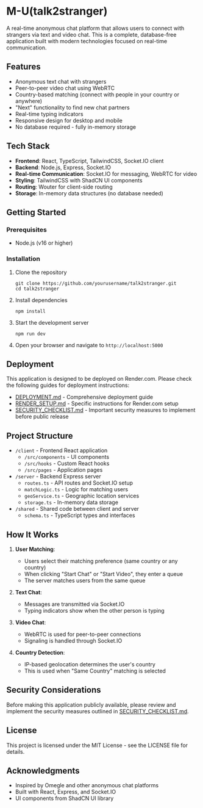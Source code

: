 # M-U(talk2stranger)

A real-time anonymous chat platform that allows users to connect with strangers via text and video chat. This is a complete, database-free application built with modern technologies focused on real-time communication.

## Features

- Anonymous text chat with strangers
- Peer-to-peer video chat using WebRTC
- Country-based matching (connect with people in your country or anywhere)
- "Next" functionality to find new chat partners
- Real-time typing indicators
- Responsive design for desktop and mobile
- No database required - fully in-memory storage

## Tech Stack

- **Frontend**: React, TypeScript, TailwindCSS, Socket.IO client
- **Backend**: Node.js, Express, Socket.IO
- **Real-time Communication**: Socket.IO for messaging, WebRTC for video
- **Styling**: TailwindCSS with ShadCN UI components
- **Routing**: Wouter for client-side routing
- **Storage**: In-memory data structures (no database needed)

## Getting Started

### Prerequisites

- Node.js (v16 or higher)

### Installation

1. Clone the repository
   ```
   git clone https://github.com/yourusername/talk2stranger.git
   cd talk2stranger
   ```

2. Install dependencies
   ```
   npm install
   ```

3. Start the development server
   ```
   npm run dev
   ```

4. Open your browser and navigate to `http://localhost:5000`

## Deployment

This application is designed to be deployed on Render.com. Please check the following guides for deployment instructions:

- [DEPLOYMENT.md](./DEPLOYMENT.md) - Comprehensive deployment guide
- [RENDER_SETUP.md](./RENDER_SETUP.md) - Specific instructions for Render.com setup
- [SECURITY_CHECKLIST.md](./SECURITY_CHECKLIST.md) - Important security measures to implement before public release

## Project Structure

- `/client` - Frontend React application
  - `/src/components` - UI components
  - `/src/hooks` - Custom React hooks
  - `/src/pages` - Application pages
- `/server` - Backend Express server
  - `routes.ts` - API routes and Socket.IO setup
  - `matchLogic.ts` - Logic for matching users
  - `geoService.ts` - Geographic location services
  - `storage.ts` - In-memory data storage
- `/shared` - Shared code between client and server
  - `schema.ts` - TypeScript types and interfaces

## How It Works

1. **User Matching**:
   - Users select their matching preference (same country or any country)
   - When clicking "Start Chat" or "Start Video", they enter a queue
   - The server matches users from the same queue

2. **Text Chat**:
   - Messages are transmitted via Socket.IO
   - Typing indicators show when the other person is typing

3. **Video Chat**:
   - WebRTC is used for peer-to-peer connections
   - Signaling is handled through Socket.IO

4. **Country Detection**:
   - IP-based geolocation determines the user's country
   - This is used when "Same Country" matching is selected

## Security Considerations

Before making this application publicly available, please review and implement the security measures outlined in [SECURITY_CHECKLIST.md](./SECURITY_CHECKLIST.md).

## License

This project is licensed under the MIT License - see the LICENSE file for details.

## Acknowledgments

- Inspired by Omegle and other anonymous chat platforms
- Built with React, Express, and Socket.IO
- UI components from ShadCN UI library